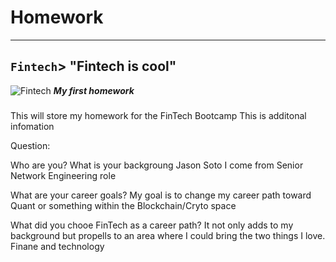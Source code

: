 # Homework
---
`Fintech`> "Fintech is cool"
---
![Fintech](https://www.forbes.com/advisor/wp-content/uploads/2020/08/getty_what_is_fintech_080220pm_jpg_yvtZYBW2.jpg)
**_My first homework_**
###
This will store my homework for the FinTech Bootcamp
This is additonal infomation

Question:

Who are you? What is your backgroung
Jason Soto I come from Senior Network Engineering role

What are your career goals?
My goal is to change my career path toward Quant or something within the Blockchain/Cryto space

What did you chooe FinTech as a career path?
It not only adds to my background but propells to an area where I could bring the two things I love. Finane and technology
